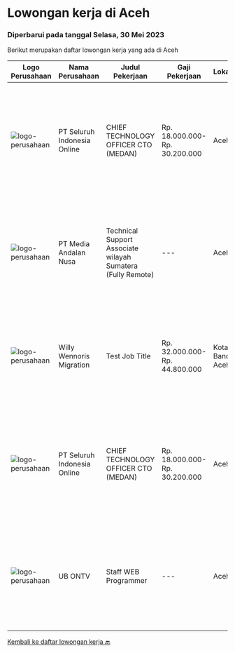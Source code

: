 
  # Lowongan kerja di Aceh

  ### Diperbarui pada tanggal Selasa, 30 Mei 2023

  Berikut merupakan daftar lowongan kerja yang ada di Aceh

  |Logo Perusahaan | Nama Perusahaan | Judul Pekerjaan | Gaji Pekerjaan | Lokasi | Deskripsi | Tanggal diunggah | Pranala |
  | -------------- | --------------- | --------------- | --------- | --------- | -------------- | ------- | ----------- |
  |![logo-perusahaan](https://image-service-cdn.seek.com.au/c768f0670f8f8212da7de609b6af9d0b2e5134cc/ee4dce1061f3f616224767ad58cb2fc751b8d2dc)|PT Seluruh Indonesia Online|CHIEF TECHNOLOGY OFFICER CTO (MEDAN)|Rp. 18.000.000-Rp. 30.200.000|Aceh|Memiliki pengalaman leadership sebagai Manager sebelumnya.Back End Engineer1. Memiliki pengalaman dalam membangun RESTful APIs2. Menguasai bahasa...|Senin, 29 Mei 2023|https://www.jobstreet.co.id/id/job/chief-technology-officer-cto-medan-4350731?token=0~0cc7f202-5c2d-4602-8a47-99b683fc7d0f&sectionRank=1&jobId=jobstreet-id-job-4350731|
|![logo-perusahaan](https://image-service-cdn.seek.com.au/6829ea335ff93ede24170d9c0852ef3711127a0f/ee4dce1061f3f616224767ad58cb2fc751b8d2dc)|PT Media Andalan Nusa|Technical Support Associate wilayah Sumatera (Fully Remote)|---|Aceh|Job Description: Melaksanakan survey Melaksanakan instalasi atau pemasangan jaringan Handling and Troubleshooting Melaksanakan maintenance atau...|Kamis, 25 Mei 2023|https://www.jobstreet.co.id/id/job/technical-support-associate-wilayah-sumatera-fully-remote-4346997?token=0~0cc7f202-5c2d-4602-8a47-99b683fc7d0f&sectionRank=2&jobId=jobstreet-id-job-4346997|
|![logo-perusahaan](https://image-service-cdn.seek.com.au/4282fe774bbf909c629c9ae14d53d0bdf5bafb28/ee4dce1061f3f616224767ad58cb2fc751b8d2dc)|Willy Wennoris Migration|Test Job Title|Rp. 32.000.000-Rp. 44.800.000|Kota Banda Aceh|A great job ad talks about clear responsibilities, requirements and rewards. Learn how to write about these here or refer to some samples.A great job...|Rabu, 10 Mei 2023|https://www.jobstreet.co.id/id/job/test-job-title-4328445?token=0~0cc7f202-5c2d-4602-8a47-99b683fc7d0f&sectionRank=3&jobId=jobstreet-id-job-4328445|
|![logo-perusahaan](https://image-service-cdn.seek.com.au/c768f0670f8f8212da7de609b6af9d0b2e5134cc/ee4dce1061f3f616224767ad58cb2fc751b8d2dc)|PT Seluruh Indonesia Online|CHIEF TECHNOLOGY OFFICER CTO (MEDAN)|Rp. 18.000.000-Rp. 30.200.000|Aceh|Memiliki pengalaman leadership sebagai Manager sebelumnya.Back End Engineer1. Memiliki pengalaman dalam membangun RESTful APIs2. Menguasai bahasa...|Selasa, 02 Mei 2023|https://www.jobstreet.co.id/id/job/chief-technology-officer-cto-medan-4315001?token=0~0cc7f202-5c2d-4602-8a47-99b683fc7d0f&sectionRank=4&jobId=jobstreet-id-job-4315001|
|![logo-perusahaan](https://i.ibb.co/sqvTCh9/112815900-stock-vector-no-image-available-icon-flat-vector.webp)|UB ONTV|Staff WEB Programmer|---|Aceh|Kualifikasi: Lulusan minimal D3/S1 Mampu/cepat menguasai software terbaru bidang penyiaran Sudah pernah menggunakan software umum seperti OBS, Vimix,...|Kamis, 04 Mei 2023|https://www.jobstreet.co.id/id/job/staff-web-programmer-4319320?token=0~0cc7f202-5c2d-4602-8a47-99b683fc7d0f&sectionRank=5&jobId=jobstreet-id-job-4319320|


  [Kembali ke daftar lowongan kerja 🔙](../README.md#daftar-lowongan-kerja)
  